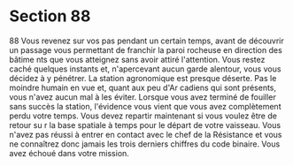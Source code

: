 # Section 88

88
Vous revenez sur vos pas pendant un certain temps, avant de
découvrir un passage vous permettant de franchir la paroi
rocheuse en direction des bâtime nts que vous atteignez sans
avoir attiré l'attention. Vous restez caché quelques instants et,
n'apercevant aucun garde alentour, vous vous décidez à y
pénétrer. La station agronomique est presque déserte. Pas le
moindre humain en vue et, quant aux peu d'Ar cadiens qui sont
présents, vous n'avez aucun mal à les éviter. Lorsque vous avez
terminé de fouiller sans succès la station, l'évidence vous vient
que vous avez complètement perdu votre temps. Vous devez
repartir  maintenant  si vous voulez être de retour su r la base
spatiale à temps pour le départ de votre vaisseau. Vous n'avez
pas réussi à entrer en contact avec le chef de la Résistance et vous
ne connaîtrez donc jamais les trois derniers chiffres du code
binaire. Vous avez échoué dans votre mission.